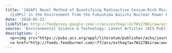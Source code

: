 ```yaml
---
title: '[ASAP] Novel Method of Quantifying Radioactive Cesium-Rich Microparticles
  (CsMPs) in the Environment from the Fukushima Daiichi Nuclear Power Plant'
date: '2018-05-21'
linkTitle: http://feedproxy.google.com/~r/acs/esthag/~3/7W127Bkiraw/acs.est.7b06693
source: 'Environmental Science & Technology: Latest Articles (ACS Publications)'
description: |-
  <p><img src="https://pubs.acs.org/appl/literatum/publisher/achs/journals/content/esthag/0/esthag.ahead-of-print/acs.est.7b06693/20180521/images/medium/es-2017-06693h_0007.gif" alt="TOC Graphic"/></p><div><cite>Environmental Science & Technology</cite></div><div>DOI: 10.1021/acs.est.7b06693</div><div class="feedflare">
  <a href="http://feeds.feedburner.com/~ff/acs/esthag?a=7W127Bkiraw:wor19K6QfhM:yIl2AUoC8zA"><img src="http://feeds.feedburner.com/~ff/acs/esthag?d=yIl2AUoC8zA" border="0"></img></a>
---
```


